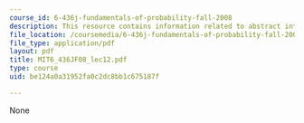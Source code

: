 ```yaml
---
course_id: 6-436j-fundamentals-of-probability-fall-2008
description: This resource contains information related to abstract integration.
file_location: /coursemedia/6-436j-fundamentals-of-probability-fall-2008/be124a0a31952fa0c2dc8bb1c675187f_MIT6_436JF08_lec12.pdf
file_type: application/pdf
layout: pdf
title: MIT6_436JF08_lec12.pdf
type: course
uid: be124a0a31952fa0c2dc8bb1c675187f

---
```

None